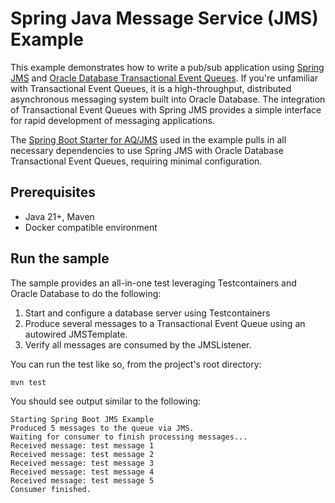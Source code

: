 # Spring Java Message Service (JMS) Example

This example demonstrates how to write a pub/sub application using [Spring JMS](https://spring.io/guides/gs/messaging-jms) and [Oracle Database Transactional Event Queues](https://docs.oracle.com/en/database/oracle/oracle-database/23/adque/aq-introduction.html). If you're unfamiliar with Transactional Event Queues, it is a high-throughput, distributed asynchronous messaging system built into Oracle Database. The integration of Transactional Event Queues with Spring JMS provides a simple interface for rapid development of messaging applications.

The [Spring Boot Starter for AQ/JMS](https://github.com/oracle/spring-cloud-oracle/tree/main/database/starters/oracle-spring-boot-starter-aqjms) used in the example pulls in all necessary dependencies to use Spring JMS with Oracle Database Transactional Event Queues, requiring minimal configuration.

## Prerequisites

- Java 21+, Maven
- Docker compatible environment

## Run the sample

The sample provides an all-in-one test leveraging Testcontainers and Oracle Database to do the following: 

1. Start and configure a database server using Testcontainers
2. Produce several messages to a Transactional Event Queue using an autowired JMSTemplate.
3. Verify all messages are consumed by the JMSListener.

You can run the test like so, from the project's root directory:

`mvn test`

You should see output similar to the following:

```
Starting Spring Boot JMS Example
Produced 5 messages to the queue via JMS.
Waiting for consumer to finish processing messages...
Received message: test message 1
Received message: test message 2
Received message: test message 3
Received message: test message 4
Received message: test message 5
Consumer finished.
```